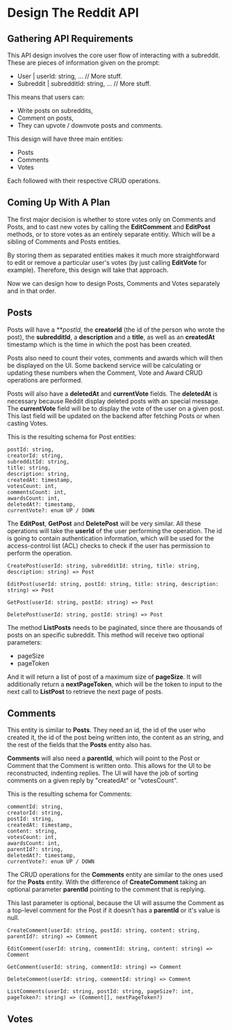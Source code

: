 # Design The Reddit API
## Gathering API Requirements
This API design involves the core user flow of interacting with a subreddit. These are pieces of information given on the prompt:
- User | userId: string, ... // More stuff.
- Subreddit | subredditId: string, ... // More stuff.

This means that users can:
- Write posts on subreddits,
- Comment on posts,
- They can upvote / downvote posts and comments.

This design will have three main entities:
- Posts
- Comments
- Votes

Each followed with their respective CRUD operations.

## Coming Up With A Plan
The first major decision is whether to store votes only on Comments and Posts, and to cast new votes by calling the **EditComment** and **EditPost** methods, or to store votes as an entirely separate entitiy. Which will be a sibling of Comments and Posts entities. 

By storing them as separated entities makes it much more straightforward to edit or remove a particular user's votes (by just calling **EditVote** for example). Therefore, this design will take that approach.

Now we can design how to design Posts, Comments and Votes separately and in that order.

## Posts
Posts will have a ***postId*, the **creatorId** (the id of the person who wrote the post), the **subredditId**, a **description** and a **title**, as well as an **createdAt** timestamp which is the time in which the post has been created.

Posts also need to count their votes, comments and awards which will then be displayed on the UI. Some backend service will be calculating or updating these numbers when the Comment, Vote and Award CRUD operations are performed.

Posts will also have a **deletedAt** and **currentVote** fields. The **deletedAt** is necessary because Reddit display deleted posts with an special message. The **currentVote** field will be to display the vote of the user on a given post. This last field will be updated on the backend after fetching Posts or when casting Votes.

This is the resulting schema for Post entities:
```
postId: string,
creatorId: string,
subredditId: string,
title: string,
description: string,
createdAt: timestamp,
votesCount: int,
commentsCount: int,
awardsCount: int,
deletedAt?: timestamp,
currentVote?: enum UP / DOWN
```

The **EditPost**, **GetPost** and **DeletePost** will be very similar. All these operations will take the **userId** of the user performing the operation. The id is going to contain authentication information, which will be used for the access-control list (ACL) checks to check if the user has permission to perform the operation.

```
CreatePost(userId: string, subredditId: string, title: string, description: string) => Post

EditPost(userId: string, postId: string, title: string, description: string) => Post

GetPost(userId: string, postId: string) => Post

DeletePost(userId: string, postId: string) => Post
```

The method **ListPosts** needs to be paginated, since there are thousands of posts on an specific subreddit. This method will receive two optional parameters:
- pageSize
- pageToken

And it will return a list of post of a maximum size of **pageSize**. It will additionally return a **nextPageToken**, which will be the token to input to the next call to **ListPost** to retrieve the next page of posts.

## Comments
This entity is similar to **Posts**. They need an id, the id of the user who created it, the id of the post being written into, the content as an string, and the rest of the fields that the **Posts** entity also has.

**Comments** will also need a **parentId**, which will point to the Post or Comment that the Comment is written onto. This allows for the UI to be reconstructed, indenting replies. The UI will have the job of sorting comments on a given reply by "createdAt" or "votesCount".

This is the resulting schema for Comments:
```
commentId: string,
creatorId: string,
postId: string,
createdAt: timestamp,
content: string,
votesCount: int,
awardsCount: int,
parentId?: string,
deletedAt?: timestamp,
currentVote?: enum UP / DOWN
```

The CRUD operations for the **Comments** entity are similar to the ones used for the **Posts** entity. With the difference of **CreateComment** taking an optional parameter **parentId** pointing to the comment that is replying. 

This last parameter is optional, because the UI will assume the Comment as a top-level comment for the Post if it doesn't has a **parentId** or it's value is null.
```
CreateComment(userId: string, postId: string, content: string, parentId?: string) => Comment

EditComment(userId: string, commentId: string, content: string) => Comment

GetComment(userId: string, commentId: string) => Comment

DeleteComment(userId: string, commentId: string) => Comment

ListComments(userId: string, postId: string, pageSize?: int, pageToken?: string) => (Comment[], nextPageToken?)
```

## Votes
